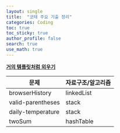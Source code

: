 ```yaml
---
layout: single  
title:  "코테 주요 기출 정리"
categories: Coding
toc: true
toc_sticky: true
author_profile: false
search: true
use_math: true
---
```


**<u>거의 템플릿처럼 외우기</u>**

|문제|자료구조/알고리즘|
|---|-------|
|browserHistory|linkedList|
|valid-parentheses|stack|
|daily-temperature|stack|
|twoSum|hashTable|